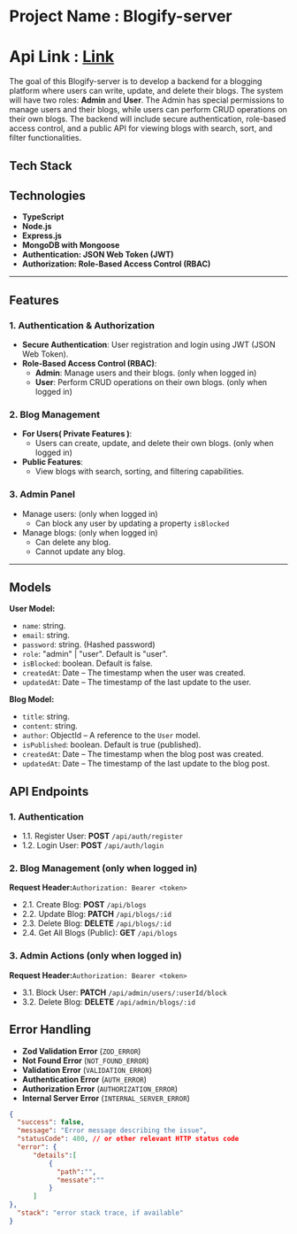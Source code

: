 # Project Name : Blogify-server
# Api Link : [Link](https://bike-store-backend-flax.vercel.app/)

The goal of this Blogify-server is to develop a backend for a blogging platform where users can write, update, and delete their blogs. The system will have two roles: **Admin** and **User**. The Admin has special permissions to manage users and their blogs, while users can perform CRUD operations on their own blogs. The backend will include secure authentication, role-based access control, and a public API for viewing blogs with search, sort, and filter functionalities.

## Tech Stack

## Technologies

*   **TypeScript**
*   **Node.js**
*   **Express.js**
*   **MongoDB with Mongoose**
*   **Authentication: JSON Web Token (JWT)**
*   **Authorization: Role-Based Access Control (RBAC)**

---

## **Features**

### **1. Authentication & Authorization**
- **Secure Authentication**: User registration and login using JWT (JSON Web Token).
- **Role-Based Access Control (RBAC)**:
  - **Admin**: Manage users and their blogs. (only when logged in)
  - **User**: Perform CRUD operations on their own blogs. (only when logged in)

### **2. Blog Management**
- **For Users( Private Features )**:
  - Users can create, update, and delete their own blogs.  (only when logged in)
- **Public Features**:
  - View blogs with search, sorting, and filtering capabilities.

### **3. Admin Panel**
- Manage users:  (only when logged in)
  - Can block any user by updating a property `isBlocked` 
- Manage blogs:  (only when logged in)
  - Can delete any blog.
  - Cannot update any blog.

---


## Models

**User Model:**

*   `name`: string.
*   `email`: string.
*   `password`: string. (Hashed password)
*   `role`: "admin" | "user". Default is "user".
*   `isBlocked`: boolean. Default is false.
*   `createdAt`: Date – The timestamp when the user was created.
*   `updatedAt`: Date – The timestamp of the last update to the user.

**Blog Model:**

*   `title`: string.
*   `content`: string.
*   `author`: ObjectId – A reference to the `User` model.
*   `isPublished`: boolean. Default is true (published).
*   `createdAt`: Date – The timestamp when the blog post was created.
*   `updatedAt`: Date – The timestamp of the last update to the blog post.

##   

## API Endpoints

### 1\. Authentication

- 1.1. Register User: **POST** `/api/auth/register`
- 1.2. Login User: **POST** `/api/auth/login`

### 2\. Blog Management (only when logged in)
**Request Header:**`Authorization: Bearer <token>`

- 2.1. Create Blog: **POST** `/api/blogs`
- 2.2. Update Blog: **PATCH** `/api/blogs/:id`
- 2.3. Delete Blog: **DELETE** `/api/blogs/:id`
- 2.4. Get All Blogs (Public): **GET** `/api/blogs`

### 3\. Admin Actions (only when logged in)
**Request Header:**`Authorization: Bearer <token>`

- 3.1. Block User: **PATCH** `/api/admin/users/:userId/block`
- 3.2. Delete Blog: **DELETE** `/api/admin/blogs/:id`

## Error Handling
*   **Zod Validation Error** (`ZOD_ERROR`)
*   **Not Found Error** (`NOT_FOUND_ERROR`)
*   **Validation Error** (`VALIDATION_ERROR`)
*   **Authentication Error** (`AUTH_ERROR`)
*   **Authorization Error** (`AUTHORIZATION_ERROR`)
*   **Internal Server Error** (`INTERNAL_SERVER_ERROR`)

```json
{
  "success": false,
  "message": "Error message describing the issue",
  "statusCode": 400, // or other relevant HTTP status code
  "error": {
      "details":[
          {
            "path":"",
            "messate":""
          }
      ]
},
  "stack": "error stack trace, if available"
}
```

